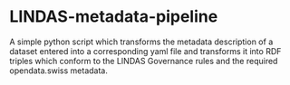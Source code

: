 # LINDAS-metadata-pipeline
A simple python script which transforms the metadata description of a dataset entered into a  corresponding yaml file and transforms it into RDF triples which conform to the LINDAS Governance rules and the required opendata.swiss metadata.
